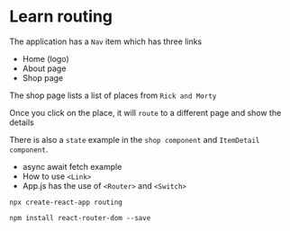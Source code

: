 # Learn routing

The application has a `Nav` item which has three links
- Home (logo)
- About page
- Shop page

The shop page lists a list of places from `Rick and Morty`

Once you click on the place, it will `route` to a different page and show the details

There is also a `state` example in the `shop component` and `ItemDetail component`.

- async await fetch example
- How to use `<Link>`
- App.js has the use of `<Router>` and `<Switch>`

`npx create-react-app routing`

`npm install react-router-dom --save`